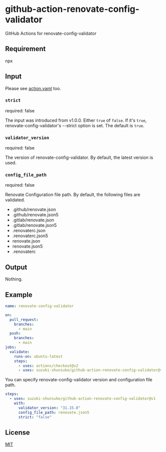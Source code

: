 # github-action-renovate-config-validator

GitHub Actions for renovate-config-validator

## Requirement

npx

## Input

Please see [action.yaml](action.yaml) too.

### `strict`

required: false

The input was introduced from v1.0.0.
Either `true` of `false`.
If it's `true`, renovate-config-validator's --strict option is set.
The default is `true`.

### `validator_version`

required: false

The version of renovate-config-validator.
By default, the latest version is used.

### `config_file_path`

required: false

Renovate Configuration file path.
By default, the following files are validated.

* .github/renovate.json
* .github/renovate.json5
* .gitlab/renovate.json
* .gitlab/renovate.json5
* .renovaterc.json
* .renovaterc.json5
* renovate.json
* renovate.json5
* .renovaterc

## Output

Nothing.

## Example

```yaml
name: renovate-config-validator

on:
  pull_request:
    branches:
      - main
  push:
    branches:
      - main
jobs:
  validate:
    runs-on: ubuntu-latest
    steps:
      - uses: actions/checkout@v2
      - uses: suzuki-shunsuke/github-action-renovate-config-validator@v1
```

You can specify renovate-config-validator version and configuration file path.

```yaml
steps:
  - uses: suzuki-shunsuke/github-action-renovate-config-validator@v1
    with:
      validator_version: "31.15.0"
      config_file_path: renovate.json5
      strict: "false"
```

## License

[MIT](LICENSE)
